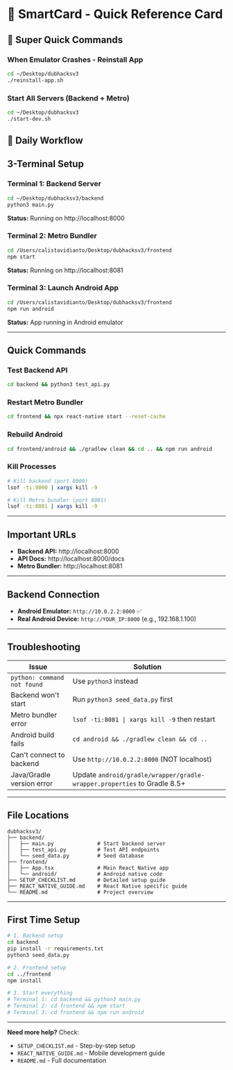 # 🚀 SmartCard - Quick Reference Card

## 🎯 Super Quick Commands

### When Emulator Crashes - Reinstall App
```bash
cd ~/Desktop/dubhacksv3
./reinstall-app.sh
```

### Start All Servers (Backend + Metro)
```bash
cd ~/Desktop/dubhacksv3
./start-dev.sh
```

## 🚀 Daily Workflow

## 3-Terminal Setup

### Terminal 1: Backend Server
```bash
cd ~/Desktop/dubhacksv3/backend
python3 main.py
```
**Status:** Running on http://localhost:8000

### Terminal 2: Metro Bundler
```bash
cd /Users/calistavidianto/Desktop/dubhacksv3/frontend
npm start
```
**Status:** Running on http://localhost:8081

### Terminal 3: Launch Android App
```bash
cd /Users/calistavidianto/Desktop/dubhacksv3/frontend
npm run android
```
**Status:** App running in Android emulator

---

## Quick Commands

### Test Backend API
```bash
cd backend && python3 test_api.py
```

### Restart Metro Bundler
```bash
cd frontend && npx react-native start --reset-cache
```

### Rebuild Android
```bash
cd frontend/android && ./gradlew clean && cd .. && npm run android
```

### Kill Processes
```bash
# Kill backend (port 8000)
lsof -ti:8000 | xargs kill -9

# Kill Metro bundler (port 8081)
lsof -ti:8081 | xargs kill -9
```

---

## Important URLs

- **Backend API:** http://localhost:8000
- **API Docs:** http://localhost:8000/docs
- **Metro Bundler:** http://localhost:8081

---

## Backend Connection

- **Android Emulator:** `http://10.0.2.2:8000` ✅
- **Real Android Device:** `http://YOUR_IP:8000` (e.g., 192.168.1.100)

---

## Troubleshooting

| Issue | Solution |
|-------|----------|
| `python: command not found` | Use `python3` instead |
| Backend won't start | Run `python3 seed_data.py` first |
| Metro bundler error | `lsof -ti:8081 \| xargs kill -9` then restart |
| Android build fails | `cd android && ./gradlew clean && cd ..` |
| Can't connect to backend | Use `http://10.0.2.2:8000` (NOT localhost) |
| Java/Gradle version error | Update `android/gradle/wrapper/gradle-wrapper.properties` to Gradle 8.5+ |

---

## File Locations

```
dubhacksv3/
├── backend/
│   ├── main.py              # Start backend server
│   ├── test_api.py          # Test API endpoints
│   └── seed_data.py         # Seed database
├── frontend/
│   ├── App.tsx              # Main React Native app
│   └── android/             # Android native code
├── SETUP_CHECKLIST.md       # Detailed setup guide
├── REACT_NATIVE_GUIDE.md    # React Native specific guide
└── README.md                # Project overview
```

---

## First Time Setup

```bash
# 1. Backend setup
cd backend
pip install -r requirements.txt
python3 seed_data.py

# 2. Frontend setup
cd ../frontend
npm install

# 3. Start everything
# Terminal 1: cd backend && python3 main.py
# Terminal 2: cd frontend && npm start
# Terminal 3: cd frontend && npm run android
```

---

**Need more help?** Check:
- `SETUP_CHECKLIST.md` - Step-by-step setup
- `REACT_NATIVE_GUIDE.md` - Mobile development guide
- `README.md` - Full documentation
